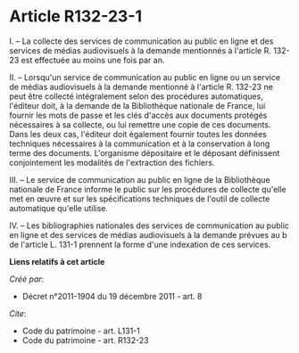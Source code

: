 # Article R132-23-1

I. – La collecte des services de communication au public en ligne et des services de médias audiovisuels à la demande
mentionnés à l'article R. 132-23 est effectuée au moins une fois par an.

II. – Lorsqu'un service de communication au public en ligne ou un service de médias audiovisuels à la demande mentionné à
l'article R. 132-23 ne peut être collecté intégralement selon des procédures automatiques, l'éditeur doit, à la demande de la
Bibliothèque nationale de France, lui fournir les mots de passe et les clés d'accès aux documents protégés nécessaires à sa
collecte, ou lui remettre une copie de ces documents. Dans les deux cas, l'éditeur doit également fournir toutes les données
techniques nécessaires à la communication et à la conservation à long terme des documents. L'organisme dépositaire et le
déposant définissent conjointement les modalités de l'extraction des fichiers.

III. – Le service de communication au public en ligne de la Bibliothèque nationale de France informe le public sur les
procédures de collecte qu'elle met en œuvre et sur les spécifications techniques de l'outil de collecte automatique qu'elle
utilise.

IV. – Les bibliographies nationales des services de communication au public en ligne et des services de médias audiovisuels à
la demande prévues au b de l'article L. 131-1 prennent la forme d'une indexation de ces services.

**Liens relatifs à cet article**

_Créé par_:

  - Décret n°2011-1904 du 19 décembre 2011 - art. 8

_Cite_:

  - Code du patrimoine - art. L131-1
  - Code du patrimoine - art. R132-23
